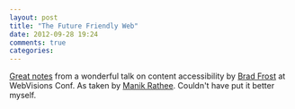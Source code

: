 ```yaml
---
layout: post
title: "The Future Friendly Web"
date: 2012-09-28 19:24
comments: true
categories: 
---
```


[Great notes](http://blog.manikrathee.com/posts/2012/09/28/brad-frost-future-friendly-web.html) from a wonderful talk on content accessibility by [Brad Frost](http://twitter.com/brad_frost) at WebVisions Conf. As taken by [Manik Rathee](http://twitter.com/ManikRathee). Couldn't have put it better myself.